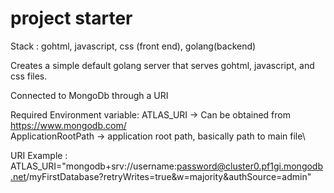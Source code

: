 # project starter

Stack : gohtml, javascript, css (front end), golang(backend)

Creates a simple default golang server that serves gohtml, javascript, and css files.

Connected to MongoDb through a URI

Required Environment variable:
  ATLAS_URI -> Can be obtained from https://www.mongodb.com/ \
  ApplicationRootPath -> application root path, basically path to main file\
  
URI Example : \
  ATLAS_URI="mongodb+srv://username:password@cluster0.pf1gi.mongodb.net/myFirstDatabase?retryWrites=true&w=majority&authSource=admin"
  
